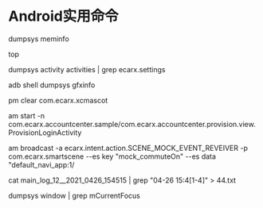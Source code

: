 # Android实用命令
dumpsys meminfo

top

dumpsys activity activities | grep ecarx.settings

adb shell dumpsys gfxinfo

pm clear com.ecarx.xcmascot

am start -n com.ecarx.accountcenter.sample/com.ecarx.accountcenter.provision.view.ProvisionLoginActivity

am broadcast -a ecarx.intent.action.SCENE_MOCK_EVENT_REVEIVER -p com.ecarx.smartscene --es key "mock_commuteOn" --es data "default_navi_app:1/

cat main_log_12__2021_0426_154515 | grep "04-26 15:4[1-4]" > 44.txt

dumpsys window | grep mCurrentFocus